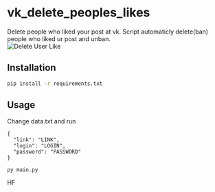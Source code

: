 # vk_delete_peoples_likes
Delete people who liked your post at vk. Script automaticly delete(ban) people who liked ur post and unban.  
![Delete User Like](https://i.imgur.com/xj2obfo.png)

## Installation

```bash
pip install -r requirements.txt
```
## Usage
  Change data.txt and run
  ```
  {
	"link": "LINK", 
	"login": "LOGIN", 
	"password": "PASSWORD"
}
```


  ```
py main.py
```
  

HF

